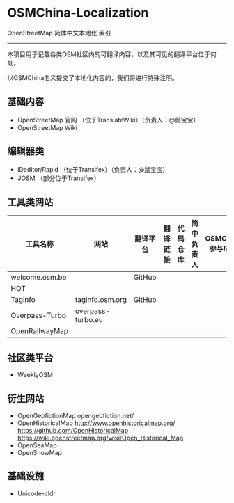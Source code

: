 # OSMChina-Localization
OpenStreetMap 简体中文本地化 索引

----------

本项目用于记载各类OSM社区内的可翻译内容，以及其可见的翻译平台位于何处。

以OSMChina名义提交了本地化内容的，我们将进行特殊注明。

## 基础内容

* OpenStreetMap 官网 （位于TranslateWiki）（负责人：@鼠宝宝）
* OpenStreetMap Wiki

## 编辑器类

* iDeditor/Rapid （位于Transifex）（负责人：@鼠宝宝）
* JOSM （部分位于Transifex）

## 工具类网站

| 工具名称 | 网站 | 翻译平台 | 翻译链接 | 代码仓库 | 简中负责人 | OSMChina参与成员 |
|-|-|-|-|-|-|-|
| welcome.osm.be | | GitHub | | | | |
| HOT | | | | | | |
| Taginfo | taginfo.osm.org | GitHub | | | | |
| Overpass-Turbo | overpass-turbo.eu | | | | | |
|OpenRailwayMap| | | | | | |

## 社区类平台

* WeeklyOSM

## 衍生网站

* OpenGeofictionMap opengeofiction.net/
* OpenHistoricalMap http://www.openhistoricalmap.org/ https://github.com/OpenHistoricalMap https://wiki.openstreetmap.org/wiki/Open_Historical_Map
* OpenSeaMap
* OpenSnowMap

## 基础设施

* Unicode-cldr
